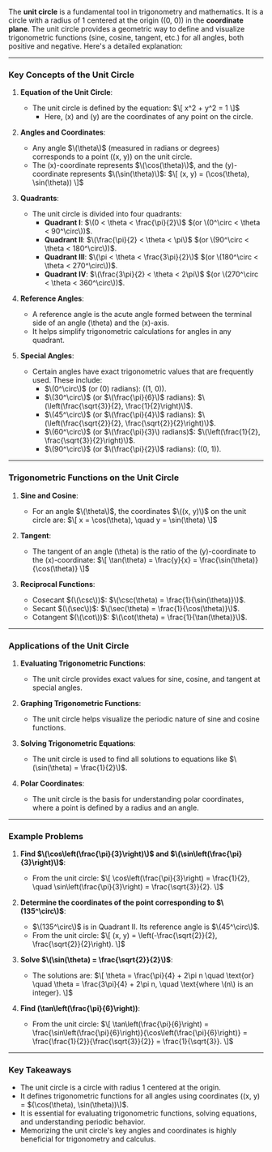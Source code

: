 The **unit circle** is a fundamental tool in trigonometry and mathematics. It is a circle with a radius of 1 centered at the origin \((0, 0)\) in the **coordinate plane**. The unit circle provides a geometric way to define and visualize trigonometric functions (sine, cosine, tangent, etc.) for all angles, both positive and negative. Here's a detailed explanation:

---

### **Key Concepts of the Unit Circle**

1. **Equation of the Unit Circle**:
   - The unit circle is defined by the equation:
     $\[
     x^2 + y^2 = 1
     \]$
     - Here, \(x\) and \(y\) are the coordinates of any point on the circle.

2. **Angles and Coordinates**:
   - Any angle $\(\theta\)$ (measured in radians or degrees) corresponds to a point \((x, y)\) on the unit circle.
   - The \(x\)-coordinate represents $\(\cos(\theta)\)$, and the \(y\)-coordinate represents $\(\sin(\theta)\)$:
     $\[
     (x, y) = (\cos(\theta), \sin(\theta))
     \]$

3. **Quadrants**:
   - The unit circle is divided into four quadrants:
     - **Quadrant I**: $\(0 < \theta < \frac{\pi}{2}\)$ $(or \(0^\circ < \theta < 90^\circ\))$.
     - **Quadrant II**: $\(\frac{\pi}{2} < \theta < \pi\)$ $(or \(90^\circ < \theta < 180^\circ\))$.
     - **Quadrant III**: $\(\pi < \theta < \frac{3\pi}{2}\)$ $(or \(180^\circ < \theta < 270^\circ\))$.
     - **Quadrant IV**: $\(\frac{3\pi}{2} < \theta < 2\pi\)$ $(or \(270^\circ < \theta < 360^\circ\))$.

4. **Reference Angles**:
   - A reference angle is the acute angle formed between the terminal side of an angle \(\theta\) and the \(x\)-axis.
   - It helps simplify trigonometric calculations for angles in any quadrant.

5. **Special Angles**:
   - Certain angles have exact trigonometric values that are frequently used. These include:
     - $\(0^\circ\)$ (or \(0\) radians): \((1, 0)\).
     - $\(30^\circ\)$ (or $\(\frac{\pi}{6}\)$ radians): $\(\left(\frac{\sqrt{3}}{2}, \frac{1}{2}\right)\)$.
     - $\(45^\circ\)$ (or $\(\frac{\pi}{4}\)$ radians): $\(\left(\frac{\sqrt{2}}{2}, \frac{\sqrt{2}}{2}\right)\)$.
     - $\(60^\circ\)$ (or $\(\frac{\pi}{3}\) radians)$: $\(\left(\frac{1}{2}, \frac{\sqrt{3}}{2}\right)\)$.
     - $\(90^\circ\)$ (or $\(\frac{\pi}{2}\)$ radians): \((0, 1)\).

---

### **Trigonometric Functions on the Unit Circle**

1. **Sine and Cosine**:
   - For an angle $\(\theta\)$, the coordinates $\((x, y)\)$ on the unit circle are:
     $\[
     x = \cos(\theta), \quad y = \sin(\theta)
     \]$

2. **Tangent**:
   - The tangent of an angle \(\theta\) is the ratio of the \(y\)-coordinate to the \(x\)-coordinate:
     $\[
     \tan(\theta) = \frac{y}{x} = \frac{\sin(\theta)}{\cos(\theta)}
     \]$

3. **Reciprocal Functions**:
   - Cosecant $(\(\csc\))$: $\(\csc(\theta) = \frac{1}{\sin(\theta)}\)$.
   - Secant $(\(\sec\))$: $\(\sec(\theta) = \frac{1}{\cos(\theta)}\)$.
   - Cotangent $(\(\cot\))$: $\(\cot(\theta) = \frac{1}{\tan(\theta)}\)$.

---

### **Applications of the Unit Circle**

1. **Evaluating Trigonometric Functions**:
   - The unit circle provides exact values for sine, cosine, and tangent at special angles.

2. **Graphing Trigonometric Functions**:
   - The unit circle helps visualize the periodic nature of sine and cosine functions.

3. **Solving Trigonometric Equations**:
   - The unit circle is used to find all solutions to equations like $\(\sin(\theta) = \frac{1}{2}\)$.

4. **Polar Coordinates**:
   - The unit circle is the basis for understanding polar coordinates, where a point is defined by a radius and an angle.

---

### **Example Problems**

1. **Find $\(\cos\left(\frac{\pi}{3}\right)\)$ and $\(\sin\left(\frac{\pi}{3}\right)\)$**:
   - From the unit circle:
     $\[
     \cos\left(\frac{\pi}{3}\right) = \frac{1}{2}, \quad \sin\left(\frac{\pi}{3}\right) = \frac{\sqrt{3}}{2}.
     \]$

2. **Determine the coordinates of the point corresponding to $\(135^\circ\)$**:
   - $\(135^\circ\)$ is in Quadrant II. Its reference angle is $\(45^\circ\)$.
   - From the unit circle:
     $\[
     (x, y) = \left(-\frac{\sqrt{2}}{2}, \frac{\sqrt{2}}{2}\right).
     \]$

3. **Solve $\(\sin(\theta) = \frac{\sqrt{2}}{2}\)$**:
   - The solutions are:
     $\[
     \theta = \frac{\pi}{4} + 2\pi n \quad \text{or} \quad \theta = \frac{3\pi}{4} + 2\pi n, \quad \text{where \(n\) is an integer}.
     \]$

4. **Find \(\tan\left(\frac{\pi}{6}\right)\)**:
   - From the unit circle:
     $\[
     \tan\left(\frac{\pi}{6}\right) = \frac{\sin\left(\frac{\pi}{6}\right)}{\cos\left(\frac{\pi}{6}\right)} = \frac{\frac{1}{2}}{\frac{\sqrt{3}}{2}} = \frac{1}{\sqrt{3}}.
     \]$

---

### **Key Takeaways**
- The unit circle is a circle with radius 1 centered at the origin.
- It defines trigonometric functions for all angles using coordinates \((x, y) = $(\cos(\theta), \sin(\theta))\)$.
- It is essential for evaluating trigonometric functions, solving equations, and understanding periodic behavior.
- Memorizing the unit circle's key angles and coordinates is highly beneficial for trigonometry and calculus.
